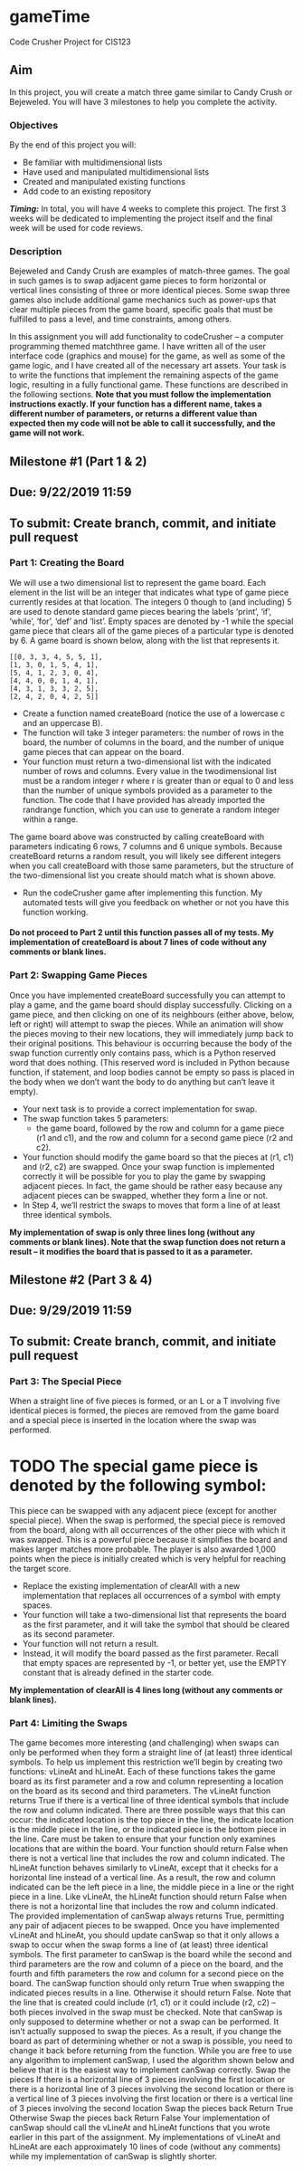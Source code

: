 # gameTime
Code Crusher Project for CIS123

## Aim 
In this project, you will create a match three game similar to Candy Crush or Bejeweled. You will have 3 milestones to help you complete the activity. 

### Objectives
By the end of this project you will: 
- Be familiar with multidimensional lists 
- Have used and manipulated multidimensional lists
- Created and manipulated existing functions
- Add code to an existing repository

***Timing:***
In total, you will have 4 weeks to complete this project. The first 3 weeks will be dedicated to implementing the project itself and the final week will be used for code reviews. 

### Description
Bejeweled and Candy Crush are examples of match-three games. The goal in such games is to swap
adjacent game pieces to form horizontal or vertical lines consisting of three or more identical pieces.
Some swap three games also include additional game mechanics such as power-ups that clear multiple
pieces from the game board, specific goals that must be fulfilled to pass a level, and time constraints,
among others.

In this assignment you will add functionality to codeCrusher – a computer programming themed matchthree game. I have written all of the user interface code (graphics and mouse) for the game, as well as
some of the game logic, and I have created all of the necessary art assets. Your task is to write the
functions that implement the remaining aspects of the game logic, resulting in a fully functional game.
These functions are described in the following sections. **Note that you must follow the implementation
instructions exactly. If your function has a different name, takes a different number of parameters, or
returns a different value than expected then my code will not be able to call it successfully, and the
game will not work.**

## Milestone #1 (Part 1 & 2) 
## Due: 9/22/2019 11:59 
## To submit: Create branch, commit, and initiate pull request

### Part 1: Creating the Board
We will use a two dimensional list to represent the game board. Each element in the list will be an
integer that indicates what type of game piece currently resides at that location. The integers 0 though
to (and including) 5 are used to denote standard game pieces bearing the labels ‘print’, ‘if’, ‘while’, ‘for’,
‘def’ and ‘list’. Empty spaces are denoted by -1 while the special game piece that clears all of the game 
pieces of a particular type is denoted by 6. A game board is shown below, along with the list that
represents it. 
```
[[0, 3, 3, 4, 5, 5, 1],
[1, 3, 0, 1, 5, 4, 1],
[5, 4, 1, 2, 3, 0, 4],
[4, 4, 0, 0, 1, 4, 1],
[4, 3, 1, 3, 3, 2, 5],
[2, 4, 2, 0, 4, 2, 5]]
```
- Create a function named createBoard (notice the use of a lowercase c and an uppercase B). 
- The function will take 3 integer parameters: the number of rows in the board, the number of columns in the
board, and the number of unique game pieces that can appear on the board. 
- Your function must return a two-dimensional list with the indicated number of rows and columns. Every value in the twodimensional list must be a random integer r where r is greater than or equal to 0 and less than the number of unique symbols provided as a parameter to the function. The code that I have provided has
already imported the randrange function, which you can use to generate a random integer within a
range.

The game board above was constructed by calling createBoard with parameters indicating 6 rows, 7
columns and 6 unique symbols. Because createBoard returns a random result, you will likely see
different integers when you call createBoard with those same parameters, but the structure of the
two-dimensional list you create should match what is shown above.
- Run the codeCrusher game after implementing this function. My automated tests will give you feedback
on whether or not you have this function working. 
#### Do not proceed to Part 2 until this function passes all of my tests. My implementation of createBoard is about 7 lines of code without any comments or blank lines.

### Part 2: Swapping Game Pieces
Once you have implemented createBoard successfully you can attempt to play a game, and the game
board should display successfully. Clicking on a game piece, and then clicking on one of its neighbours
(either above, below, left or right) will attempt to swap the pieces. While an animation will show the
pieces moving to their new locations, they will immediately jump back to their original positions. This
behaviour is occurring because the body of the swap function currently only contains pass, which is a
Python reserved word that does nothing. (This reserved word is included in Python because function, if 
statement, and loop bodies cannot be empty so pass is placed in the body when we don’t want the
body to do anything but can’t leave it empty).

- Your next task is to provide a correct implementation for swap. 
- The swap function takes 5 parameters:
   - the game board, followed by the row and column for a game piece (r1 and c1), and the row and column
for a second game piece (r2 and c2). 
- Your function should modify the game board so that the pieces at (r1, c1) and (r2, c2) are swapped. Once your swap function is implemented correctly it will be possible for you to play the game by swapping adjacent pieces. In fact, the game should be rather easy because any adjacent pieces can be swapped, whether they form a line or not. 
- In Step 4, we’ll restrict the swaps to moves that form a line of at least three identical symbols.

**My implementation of swap is only three lines long (without any comments or blank lines). Note that
the swap function does not return a result – it modifies the board that is passed to it as a parameter.**

## Milestone #2 (Part 3 & 4) 
## Due: 9/29/2019 11:59 
## To submit: Create branch, commit, and initiate pull request

### Part 3: The Special Piece
When a straight line of five pieces is formed, or an L or a T involving five identical pieces is formed, the
pieces are removed from the game board and a special piece is inserted in the location where the swap
was performed. 
# TODO The special game piece is denoted by the following symbol:
This piece can be swapped with any adjacent piece (except for another special piece). When the swap is
performed, the special piece is removed from the board, along with all occurrences of the other piece
with which it was swapped. This is a powerful piece because it simplifies the board and makes larger
matches more probable. The player is also awarded 1,000 points when the piece is initially created
which is very helpful for reaching the target score.
- Replace the existing implementation of clearAll with a new implementation that replaces all
occurrences of a symbol with empty spaces. 
- Your function will take a two-dimensional list that represents the board as the first parameter, and it will take the symbol that should be cleared as its second parameter. 
- Your function will not return a result. 
- Instead, it will modify the board passed as the first parameter. Recall that empty spaces are represented by -1, or better yet, use the EMPTY constant that is already defined in the starter code.

**My implementation of clearAll is 4 lines long (without any comments or blank lines).**

### Part 4: Limiting the Swaps
The game becomes more interesting (and challenging) when swaps can only be performed when they
form a straight line of (at least) three identical symbols. To help us implement this restriction we’ll begin
by creating two functions: vLineAt and hLineAt. Each of these functions takes the game board as its
first parameter and a row and column representing a location on the board as its second and third
parameters. 
The vLineAt function returns True if there is a vertical line of three identical symbols that include the
row and column indicated. There are three possible ways that this can occur: the indicated location is
the top piece in the line, the indicate location is the middle piece in the line, or the indicated piece is the
bottom piece in the line. Care must be taken to ensure that your function only examines locations that
are within the board. Your function should return False when there is not a vertical line that includes
the row and column indicated.
The hLineAt function behaves similarly to vLineAt, except that it checks for a horizontal line instead
of a vertical line. As a result, the row and column indicated can be the left piece in a line, the middle
piece in a line or the right piece in a line. Like vLineAt, the hLineAt function should return False
when there is not a horizontal line that includes the row and column indicated.
The provided implementation of canSwap always returns True, permitting any pair of adjacent pieces
to be swapped. Once you have implemented vLineAt and hLineAt, you should update canSwap so
that it only allows a swap to occur when the swap forms a line of (at least) three identical symbols. The
first parameter to canSwap is the board while the second and third parameters are the row and column
of a piece on the board, and the fourth and fifth parameters the row and column for a second piece on
the board. The canSwap function should only return True when swapping the indicated pieces results
in a line. Otherwise it should return False. Note that the line that is created could include (r1, c1) or it
could include (r2, c2) – both pieces involved in the swap must be checked.
Note that canSwap is only supposed to determine whether or not a swap can be performed. It isn’t
actually supposed to swap the pieces. As a result, if you change the board as part of determining
whether or not a swap is possible, you need to change it back before returning from the function. While
you are free to use any algorithm to implement canSwap, I used the algorithm shown below and believe
that it is the easiest way to implement canSwap correctly.
Swap the pieces
If there is a horizontal line of 3 pieces involving the first location or
 there is a horizontal line of 3 pieces involving the second location or
 there is a vertical line of 3 pieces involving the first location or
 there is a vertical line of 3 pieces involving the second location
 Swap the pieces back
 Return True
Otherwise
 Swap the pieces back
 Return False
Your implementation of canSwap should call the vLineAt and hLineAt functions that you wrote
earlier in this part of the assignment. My implementations of vLineAt and hLineAt are each
approximately 10 lines of code (without any comments) while my implementation of canSwap is slightly
shorter.
